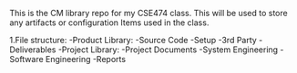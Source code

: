 This is the CM library repo for my CSE474 class. This will be used to store any artifacts or configuration Items used in the class.

1.File structure: 
  -Product Library:
   -Source Code
   -Setup
   -3rd Party
   -Deliverables
  -Project Library:
   -Project Documents
   -System Engineering
   -Software Engineering
   -Reports
